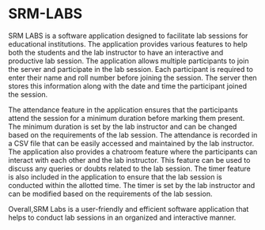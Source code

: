 # SRM-LABS
SRM LABS is a software application designed to facilitate lab sessions for educational institutions. The application provides various features to help both the students and the lab instructor to have an interactive and productive lab session. The application allows multiple participants to join the server and participate in the lab session. Each participant is required to enter their name and roll number before joining the session. The server then stores this information along with the date and time the participant joined the session.

The attendance feature in the application ensures that the participants attend the session for a minimum duration before marking them present. The minimum duration is set by the lab instructor and can be changed based on the requirements of the lab session. The attendance is recorded in a CSV file that can be easily accessed and maintained by the lab instructor. The application also provides a chatroom feature where the participants can interact with each other and the lab instructor. This feature can be used to discuss any queries or doubts related to the lab session. The timer feature is also included in the application to ensure that the lab session is conducted within the allotted time. The timer is set by the lab instructor and can be modified based on the requirements of the lab session.

Overall,SRM Labs is a user-friendly and efficient software application that helps to conduct lab sessions in an organized and interactive manner.

